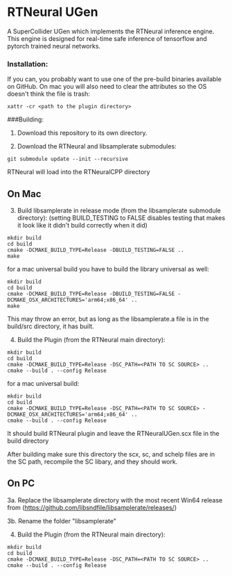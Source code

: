 # RTNeural UGen
A SuperCollider UGen which implements the RTNeural inference engine. This engine is designed for real-time safe inference of tensorflow and pytorch trained neural networks.

### Installation:

If you can, you probably want to use one of the pre-build binaries available on GitHub. On mac you will also need to clear the attributes so the OS doesn't think the file is trash:

```
xattr -cr <path to the plugin directory>
```

###Building:

1. Download this repository to its own directory.

2. Download the RTNeural and libsamplerate submodules:
```
git submodule update --init --recursive
```
RTNeural will load into the RTNeuralCPP directory

## On Mac

3. Build libsamplerate in release mode (from the libsamplerate submodule directory):
(setting BUILD_TESTING to FALSE disables testing that makes it look like it didn't build correctly when it did)
```
mkdir build
cd build
cmake -DCMAKE_BUILD_TYPE=Release -DBUILD_TESTING=FALSE ..
make
```

for a mac universal build you have to build the library universal as well:
```
mkdir build
cd build
cmake -DCMAKE_BUILD_TYPE=Release -DBUILD_TESTING=FALSE -DCMAKE_OSX_ARCHITECTURES='arm64;x86_64' ..
make
```

This may throw an error, but as long as the libsamplerate.a file is in the build/src directory, it has built.


4. Build the Plugin (from the RTNeural main directory):
```
mkdir build
cd build
cmake -DCMAKE_BUILD_TYPE=Release -DSC_PATH=<PATH TO SC SOURCE> ..
cmake --build . --config Release
```

for a mac universal build:
```
mkdir build
cd build
cmake -DCMAKE_BUILD_TYPE=Release -DSC_PATH=<PATH TO SC SOURCE> -DCMAKE_OSX_ARCHITECTURES='arm64;x86_64' ..
cmake --build . --config Release
```

It should build RTNeural plugin and leave the RTNeuralUGen.scx file in the build directory

After building make sure this directory the scx, sc, and schelp files are in the SC path, recompile the SC libary, and they should work. 

## On PC

3a. Replace the libsamplerate directory with the most recent Win64 release from (https://github.com/libsndfile/libsamplerate/releases/)

3b. Rename the folder "libsamplerate"

4. Build the Plugin (from the RTNeural main directory):
```
mkdir build
cd build
cmake -DCMAKE_BUILD_TYPE=Release -DSC_PATH=<PATH TO SC SOURCE> ..
cmake --build . --config Release
```



